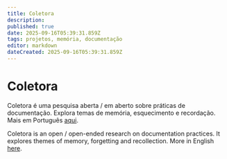 ```yaml
---
title: Coletora
description: 
published: true
date: 2025-09-16T05:39:31.859Z
tags: projetos, memória, documentação
editor: markdown
dateCreated: 2025-09-16T05:39:31.859Z
---
```


# Coletora

Coletora é uma pesquisa aberta / em aberto sobre práticas de documentação. Explora temas de memória, esquecimento e recordação. Mais em Português [aqui](/projetos/coletora/pt).

Coletora is an open / open-ended research on documentation practices. It explores themes of memory, forgetting and recollection. More in English [here](/projetos/coletora/en).

